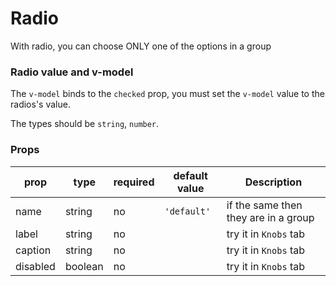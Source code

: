 # Radio

With radio, you can choose ONLY one of the options in a group

### Radio value and v-model

The `v-model` binds to the `checked` prop, you must set the `v-model` value to the radios's value. 

The types should be `string`, `number`.

### Props

| prop     | type    | required | default value | Description                          |
|--        | --      | --       | --            |                                    --|
| name     | string  | no       | `'default'`   | if the same then they are in a group |
| label    | string  | no       |               | try it in `Knobs` tab                |
| caption  | string  | no       |               | try it in `Knobs` tab                |
| disabled | boolean | no       |               | try it in `Knobs` tab                |
